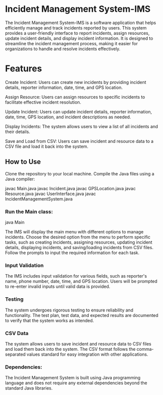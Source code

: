 #  Incident Management System-IMS
The Incident Management System-IMS is a software application that helps efficiently manage and track incidents reported by users. This system provides a user-friendly interface to report incidents, assign resources, update incident details, and display incident information. It is designed to streamline the incident management process, making it easier for organizations to handle and resolve incidents effectively.

# Features

Create Incident: 
Users can create new incidents by providing incident details, reporter information, date, time, and GPS location.

Assign Resource: 
Users can assign resources to specific incidents to facilitate effective incident resolution.

Update Incident: 
Users can update incident details, reporter information, date, time, GPS location, and incident descriptions as needed.

Display Incidents: 
The system allows users to view a list of all incidents and their details.

Save and Load from CSV: 
Users can save incident and resource data to a CSV file and load it back into the system.

## How to Use

Clone the repository to your local machine.
Compile the Java files using a Java compiler:

javac Main.java
javac Incident.java
javac GPSLocation.java
javac Resource.java
javac UserInterface.java
javac IncidentManagementSystem.java

### Run the Main class:

java Main

The IMS will display the main menu with different options to manage incidents.
Choose the desired option from the menu to perform specific tasks, such as creating incidents, assigning resources, updating incident details, displaying incidents, and saving/loading incidents from CSV files.
Follow the prompts to input the required information for each task.

### Input Validation

The IMS includes input validation for various fields, such as reporter's name, phone number, date, time, and GPS location. Users will be prompted to re-enter invalid inputs until valid data is provided.

### Testing

The system undergoes rigorous testing to ensure reliability and functionality. The test plan, test data, and expected results are documented to verify that the system works as intended.

### CSV Data

The system allows users to save incident and resource data to CSV files and load them back into the system. The CSV format follows the comma-separated values standard for easy integration with other applications.

### Dependencies:

The Incident Management System is built using Java programming language and does not require any external dependencies beyond the standard Java libraries.

